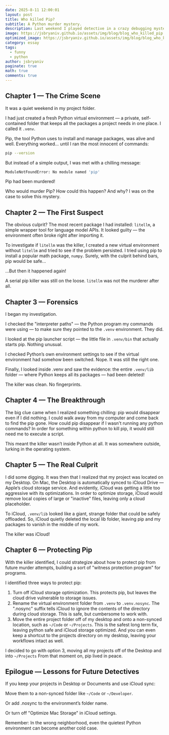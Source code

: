 ```yaml
---
date: 2025-8-11 12:00:01
layout: post
title: Who killed Pip?
subtitle: A Python murder mystery.
description: Last weekend I played detective in a crazy debugging mystery thriller with an unexpected twist! 
image: https://jsbryaniv.github.io/assets/img/blog/blog_who_killed_pip.png
optimized_image: https://jsbryaniv.github.io/assets/img/blog/blog_who_killed_pip.png
category: essay
tags:
  - funny
  - python
author: jsbryaniv
paginate: true
math: true
comments: true
---
```



## Chapter 1 — The Crime Scene

It was a quiet weekend in my project folder.

I had just created a fresh Python virtual environment — a private, self-contained folder that keeps all the packages a project needs in one place. I called it `.venv`.

Pip, the tool Python uses to install and manage packages, was alive and well. Everything worked… until I ran the most innocent of commands:

```bash
pip --version
```

But instead of a simple output, I was met with a chilling message:

```bash
ModuleNotFoundError: No module named 'pip'
```

Pip had been murdered!

Who would murder Pip? How could this happen? And why? I was on the case to solve this mystery.

## Chapter 2 — The First Suspect

The obvious culprit? The most recent package I had installed: `litellm`, a simple wrapper tool for language model APIs. It looked guilty — the environment often broke right after importing it.

To investigate if `litellm` was the killer, I created a new virtual environment without `litellm` and tried to see if the problem persisted. I tried using pip to install a popular math package, `numpy`. Surely, with the culprit behind bars, pip would be safe...

...But then it happened again!

A serial pip killer was still on the loose. `litellm` was not the murderer after all.

## Chapter 3 — Forensics

I began my investigation.

I checked the "interpreter paths" — the Python program my commands were using — to make sure they pointed to the `.venv` environment. They did.

I looked at the pip launcher script — the little file in `.venv/bin` that actually starts pip. Nothing unusual.

I checked Python’s own environment settings to see if the virtual environment had somehow been switched. Nope. It was still the right one.

Finally, I looked inside .venv and saw the evidence: the entire `.venv/lib` folder — where Python keeps all its packages — had been deleted!

The killer was clean. No fingerprints.

## Chapter 4 — The Breakthrough

The big clue came when I realized something chilling: pip would disappear even if I did nothing. I could walk away from my computer and come back to find the pip gone. How could pip disappear if I wasn't running any python commands? In order for something within python to kill pip, it would still need me to execute a script.

This meant the killer wasn’t inside Python at all. It was somewhere outside, lurking in the operating system.

## Chapter 5 — The Real Culprit

I did some digging. It was then that I realized that my project was located on my Desktop. On Mac, the Desktop is automatically synced to iCloud Drive — Apple’s cloud storage service. And evidently, iCloud was getting a little too aggressive with its optimizations. In order to optimize storage, iCloud would remove local copies of large or "inactive" files, leaving only a cloud placeholder.

To iCloud, `.venv/lib` looked like a giant, strange folder that could be safely offloaded. So, iCloud quietly deleted the local lib folder, leaving pip and my packages to vanish in the middle of my work.

The killer was iCloud!

## Chapter 6 — Protecting Pip

With the killer identified, I could strategize about how to protect pip from future murder attempts, building a sort of "witness protection program" for programs.

I identified three ways to protect pip:

1. Turn off iCloud storage optimization. This protects pip, but leaves the cloud drive vulnerable to storage issues.
2. Rename the virtual environment folder from `.venv` to `.venv.nosync`. The ".nosync" suffix tells iCloud to ignore the contents of the directory during cloud storage. This is safe, but cumbersome to work with.
3. Move the entire project folder off of my desktop and onto a non-synced location, such as `~/Code` or `~/Projects`. This is the safest long term fix, leaving python safe and iCloud storage optimized. And you can even keep a shortcut to the projects directory on my desktop, leaving your workflows intact as well.

I decided to go with option 3, moving all my projects off of the Desktop and into `~/Projects` From that moment on, pip lived in peace.

## Epilogue — Lessons for Future Detectives

If you keep your projects in Desktop or Documents and use iCloud sync:

Move them to a non-synced folder like `~/Code` or `~/Developer`.

Or add .nosync to the environment’s folder name.

Or turn off "Optimize Mac Storage" in iCloud settings.

Remember: In the wrong neighborhood, even the quietest Python environment can become another cold case.
